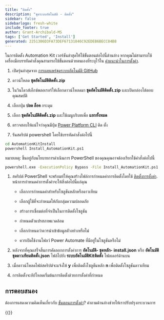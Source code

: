 ```yaml
---
title: "ติดตั้ง"
description: "ชุดระบบอัตโนมัติ - ติดตั้ง"
sidebar: false
sidebarlogo: fresh-white
include_footer: true
author: Grant-Archibald-MS
tags: ['Get Started', 'Install']
generated: 2251306D3FA73DEF67131846C92EDEB6BECC84B8
---
```


ในการติดตั้ง Automation Kit เวอร์ชันล่าสุดให้ใช้ขั้นตอนต่อไปนี้ด้านล่าง หากคุณไม่สามารถใช้เครื่องมือบรรทัดคําสั่งคุณสามารถใช้ขั้นตอนด้วยตนเองที่ระบุไว้ใน [คําแนะนําในการตั้งค่า](https://learn.microsoft.com/power-automate/guidance/automation-kit/setup/prerequisites).

1. เปิดรุ่นล่าสุดจาก <a href="https://github.com/microsoft/powercat-automation-kit/releases" target="_blank">การเผยแพร่ชุดระบบอัตโนมัติ GitHub</a>

1. ดาวน์โหลด **ชุดอัตโนมัติติดตั้ง.zip**

1. ในวินโดวส์เอ็กซ์พลอเรอร์ให้เลือกดาวน์โหลดมา **ชุดอัตโนมัติติดตั้ง.zip** และเปิดกล่องโต้ตอบคุณสมบัติ

1. เลือกปุ่ม **ปลด ล็อค** กระดุม

1. เลือก **ชุดอัตโนมัติติดตั้ง.zip** และใช้เมนูบริบทเพื่อ **แยกทั้งหมด**

1. ตรวจสอบให้แน่ใจว่าคุณมีปุ่ม <a href="https://learn.microsoft.com/en-us/power-platform/developer/cli/introduction" target="_blank">Power Platform CLI</a> ติด ตั้ง

1. รันสคริปต์ powershell โดยใช้บรรทัดคําสั่งต่อไปนี้

```cmd
cd AutomationKitInstall
powershell Install_AutomationKit.ps1
```

หมายเหตุ: ขึ้นอยู่กับนโยบายการดําเนินการ PowerShell ของคุณคุณอาจต้องเรียกใช้คําสั่งต่อไปนี้

```cmd
powershell.exe -ExecutionPolicy Bypass -File Install_AutomationKit.ps1
```

1. สคริปต์ PowerShell จะพร้อมท์ให้คุณสร้างไฟล์การกําหนดค่าการติดตั้งโดยใช้ [ติดตั้งการตั้งค่า](/th/get-started/setup). หน้าการกําหนดค่าการตั้งค่าจะให้สิ่งต่อไปนี้แก่คุณ

    - เลือกการกําหนดค่าสําหรับโซลูชันหลักหรือดาวเทียม
   
    - เลือกผู้ใช้ที่จะกําหนดให้กับกลุ่มความปลอดภัย
   
    - สร้างการเชื่อมต่อที่จําเป็นในการติดตั้งโซลูชัน
    
    - กําหนดตัวแปรสภาพแวดล้อม
    
    - เลือกกําหนดว่าควรนําเข้าข้อมูลตัวอย่างหรือไม่
    
    - ควรเปิดใช้งานโฟลว์ Power Automate ที่มีอยู่ในโซลูชันหรือไม่

1. หลังจากที่คุณเสร็จสิ้นการคัดลอกการตั้งค่าการ **อัตโนมัติ- ชุดหลัก- install.json** หรือ **อัตโนมัติชุดดาวเทียมติดตั้ง.json** ไฟล์ไปยัง **ระบบอัตโนมัติKitติดตั้ง** โฟลเดอร์ด้านบน

1. เมื่อดาวน์โหลดไฟล์สคริปต์จะแจ้งให้ **y** เพื่อติดตั้งโซลูชันหลัก **n** เพื่อติดตั้งโซลูชันดาวเทียม

1. การติดตั้งจะอัปโหลดเริ่มต้นการติดตั้งด้วยการตั้งค่าที่กําหนด

## การตอบสนอง

ต้องการแสดงความคิดเห็นเกี่ยวกับ [ขั้นตอนการตั้งค่า](/th/get-started/setup)? คําถามด้านล่างช่วยให้เราปรับปรุงกระบวนการ

{{<questions name="/content/th/get-started/setup-feedback.json" completed="ขอขอบคุณที่ให้ข้อเสนอแนะ" showNavigationButtons=true locale="th">}}
